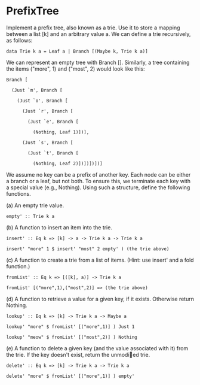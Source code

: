 # PrefixTree
Implement a prefix tree, also known as a trie. Use it to store a mapping between a
list [k] and an arbitrary value a. We can define a trie recursively, as follows:

    data Trie k a = Leaf a | Branch [(Maybe k, Trie k a)]

We can represent an empty tree with Branch []. Similarly, a tree containing the
items ("more", 1) and ("most", 2) would look like this:


    Branch [

      (Just `m', Branch [
  
        (Just `o', Branch [
    
          (Just `r', Branch [
      
            (Just `e', Branch [
        
              (Nothing, Leaf 1)])],
          
          (Just `s', Branch [
      
            (Just `t', Branch [
        
              (Nothing, Leaf 2)])])])])]
            
          
We assume no key can be a prefix of another key. Each node can be either a branch
or a leaf, but not both. To ensure this, we terminate each key with a special value
(e.g., Nothing).
Using such a structure, define the following functions.

(a) An empty trie value.


    empty' :: Trie k a


(b) A function to insert an item into the trie.


    insert' :: Eq k => [k] -> a -> Trie k a -> Trie k a

    insert' "more" 1 $ insert' "most" 2 empty' ) (the trie above)


(c) A function to create a trie from a list of items. (Hint: use insert' and a fold function.)

    fromList' :: Eq k => [([k], a)] -> Trie k a

    fromList' [("more",1),("most",2)] => (the trie above)

(d) A function to retrieve a value for a given key, if it exists. Otherwise return Nothing.

    lookup' :: Eq k => [k] -> Trie k a -> Maybe a

    lookup' "more" $ fromList' [("more",1)] ) Just 1

    lookup' "meow" $ fromList' [("most",2)] ) Nothing

(e) A function to delete a given key (and the value associated with it) from the trie. If the key doesn't exist, return the unmodied trie.

    delete' :: Eq k => [k] -> Trie k a -> Trie k a

    delete' "more" $ fromList' [("more",1)] ) empty'
